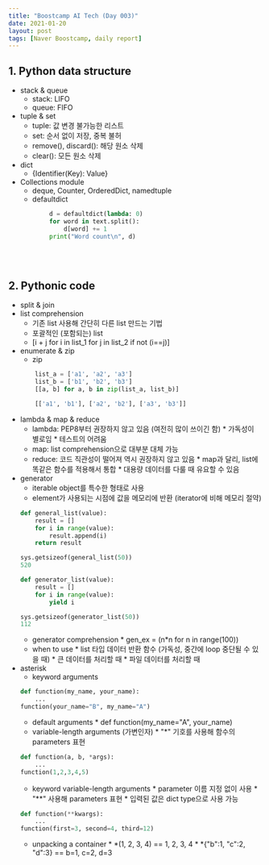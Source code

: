 ```yaml
---
title: "Boostcamp AI Tech (Day 003)"
date: 2021-01-20
layout: post
tags: [Naver Boostcamp, daily report]
---
```


## 1. Python data structure

* stack & queue
    * stack: LIFO
    * queue: FIFO
* tuple & set
    * tuple: 값 변경 불가능한 리스트
    * set: 순서 없이 저장, 중복 불허
     * remove(), discard(): 해당 원소 삭제
     * clear(): 모든 원소 삭제
* dict
    * {Identifier(Key): Value}
* Collections module
    * deque, Counter, OrderedDict, namedtuple
    * defaultdict
    ``` python
            d = defaultdict(lambda: 0)
            for word in text.split():
                d[word] += 1
            print("Word count\n", d)
    ```
<br><br>

## 2. Pythonic code

* split & join
* list comprehension
    * 기존 list 사용해 간단히 다른 list 만드는 기법
    * 포괄적인 (포함되는) list
    * [i + j for i in list_1 for j in list_2 if not (i==j)]
* enumerate & zip
    * zip
    ``` python
        list_a = ['a1', 'a2', 'a3']
        list_b = ['b1', 'b2', 'b3']
        [[a, b] for a, b in zip(list_a, list_b)]

        [['a1', 'b1'], ['a2', 'b2'], ['a3', 'b3']]
    ```
* lambda & map & reduce
   * lambda: PEP8부터 권장하지 않고 있음 (여전히 많이 쓰이긴 함)
         * 가독성이 별로임
         * 테스트의 어려움
   * map: list comprehension으로 대부분 대체 가능
   * reduce: 코드 직관성이 떨어져 역시 권장하지 않고 있음
         * map과 달리, list에 똑같은 함수를 적용해서 통합
         * 대용량 데이터를 다룰 때 유요할 수 있음
* generator
    * iterable object를 특수한 형태로 사용
    * element가 사용되는 시점에 값을 메모리에 반환 (iterator에 비해 메모리 절약)
    ``` python
    def general_list(value):
        result = []
        for i in range(value):
            result.append(i)
        return result

    sys.getsizeof(general_list(50))
    520

    def generator_list(value):
        result = []
        for i in range(value):
            yield i

    sys.getsizeof(generator_list(50))
    112
    ```
    * generator comprehension
           * gen_ex = (n*n for n in range(100))
    * when to use
           * list 타입 데이터 반환 함수 (가독성, 중간에 loop 중단될 수 있을 때)
           * 큰 데이터를 처리할 때
           * 파일 데이터를 처리할 때
* asterisk
    * keyword arguments
    ``` python
    def function(my_name, your_name):
        ...
    function(your_name="B", my_name="A")
    ```
    * default arguments
           * def function(my_name="A", your_name)
    * variable-length arguments (가변인자)
           * "*" 기호를 사용해 함수의 parameters 표현
    ``` python
    def function(a, b, *args):
        ...
    function(1,2,3,4,5)
    ```
    * keyword variable-length arguments
           * parameter 이름 지정 없이 사용
           * "**" 사용해 parameters 표현
           * 입력된 값은 dict type으로 사용 가능
    ``` python
    def function(**kwargs):
        ...
    function(first=3, second=4, third=12)
    ```
    * unpacking a container
           * \*(1, 2, 3, 4) == 1, 2, 3, 4
           * \*{"b":1, "c":2, "d":3} == b=1, c=2, d=3
  <br><br>
